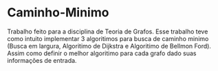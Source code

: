 # Caminho-Minimo

Trabalho feito para a disciplina de Teoria de Grafos.
Esse trabalho teve como intuito implementar 3 algoritimos para busca de caminho minimo (Busca em largura, Algoritimo de Dijkstra e Algoritimo de Bellmon Ford).
Assim como definir o melhor algoritimo para cada grafo dado suas informações de entrada.
